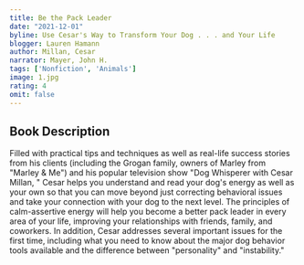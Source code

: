 ```yaml
---
title: Be the Pack Leader
date: "2021-12-01"
byline: Use Cesar's Way to Transform Your Dog . . . and Your Life
blogger: Lauren Hamann
author: Millan, Cesar
narrator: Mayer, John H.
tags: ['Nonfiction', 'Animals']
image: 1.jpg
rating: 4
omit: false
---
```



## Book Description


Filled with practical tips and techniques as well as real-life success stories from his clients (including the Grogan family, owners of Marley from "Marley & Me") and his popular television show "Dog Whisperer with Cesar Millan, " Cesar helps you understand and read your dog's energy as well as your own so that you can move beyond just correcting behavioral issues and take your connection with your dog to the next level.
The principles of calm-assertive energy will help you become a better pack leader in every area of your life, improving your relationships with friends, family, and coworkers.
In addition, Cesar addresses several important issues for the first time, including what you need to know about the major dog behavior tools available and the difference between "personality" and "instability."